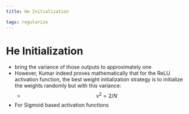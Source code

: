 ```yaml
---
title: He Initialization

tags: regularize
---
```


# He Initialization
- bring the variance of those outputs to approximately one
- However, Kumar indeed proves mathematically that for the ReLU activation function, the best weight initialization strategy is to initialize the weights randomly but with this variance:
	- $$\begin{equation} v^{2} = 2/N \end{equation}$$
- For Sigmoid based activation functions




